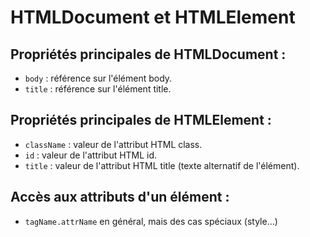 # HTMLDocument et HTMLElement

## Propriétés principales de HTMLDocument :
* `body` : référence sur l'élément body.
* `title` : référence sur l'élément title.

## Propriétés principales de HTMLElement :
* `className` : valeur de l'attribut HTML class.
* `id` : valeur de l'attribut HTML id.
* `title` : valeur de l'attribut HTML title (texte alternatif de l'élément).

## Accès aux attributs d'un élément :
* `tagName.attrName` en général, mais des cas spéciaux (style…)



